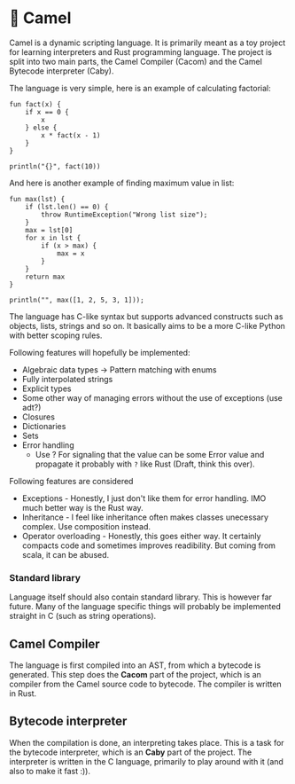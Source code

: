 # :camel: Camel

Camel is a dynamic scripting language. It is primarily meant as a toy project for learning interpreters and Rust programming language. The project is split into two main parts, the Camel Compiler (Cacom) and the Camel Bytecode interpreter (Caby).

The language is very simple, here is an example of calculating factorial:

```
fun fact(x) {
    if x == 0 {
        x
    } else {
        x * fact(x - 1)
    }
}

println("{}", fact(10))
```

And here is another example of finding maximum value in list:

```
fun max(lst) {
    if (lst.len() == 0) {
        throw RuntimeException("Wrong list size");
    }
    max = lst[0]
    for x in lst {
        if (x > max) {
            max = x
        }
    }
    return max
}

println("", max([1, 2, 5, 3, 1]));
```

The language has C-like syntax but supports advanced constructs such as objects, lists, strings and so on. It basically aims to be a more C-like Python with better scoping rules.

Following features will hopefully be implemented:
- Algebraic data types -> Pattern matching with enums
- Fully interpolated strings
- Explicit types
- Some other way of managing errors without the use of exceptions (use adt?)
- Closures
- Dictionaries
- Sets
- Error handling
  - Use ? For signaling that the value can be some Error value and propagate it 
    probably with `?` like Rust (Draft, think this over).

Following features are considered
- Exceptions - Honestly, I just don't like them for error handling. IMO much better way is the Rust way.
- Inheritance - I feel like inheritance often makes classes unecessary complex. Use composition instead.
- Operator overloading - Honestly, this goes either way. It certainly compacts code and sometimes improves
                         readibility. But coming from scala, it can be abused.

### Standard library

Language itself should also contain standard library. This is however far future.
Many of the language specific things will probably be implemented straight in C
(such as string operations).

## Camel Compiler

The language is first compiled into an AST, from which a bytecode is generated. This step does the **Cacom** part of the project, which is an compiler from the Camel source code to bytecode. The compiler is written in Rust.

## Bytecode interpreter

When the compilation is done, an interpreting takes place. This is a task for the bytecode interpreter, which is an **Caby** part of the project. The interpreter is written in the C language, primarily to play around with it (and also to make it fast :)).
